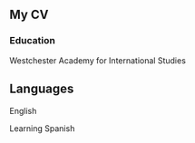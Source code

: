 ## My CV

### Education
Westchester Academy for International Studies



## Languages
English

Learning Spanish
